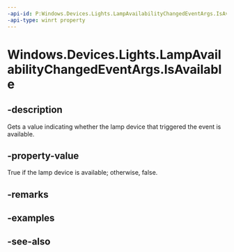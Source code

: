 ----api-id: P:Windows.Devices.Lights.LampAvailabilityChangedEventArgs.IsAvailable
-api-type: winrt property
---<!-- Property syntaxpublic bool IsAvailable { get; }--># Windows.Devices.Lights.LampAvailabilityChangedEventArgs.IsAvailable## -descriptionGets a value indicating whether the lamp device that triggered the event is available.## -property-valueTrue if the lamp device is available; otherwise, false.## -remarks## -examples## -see-also